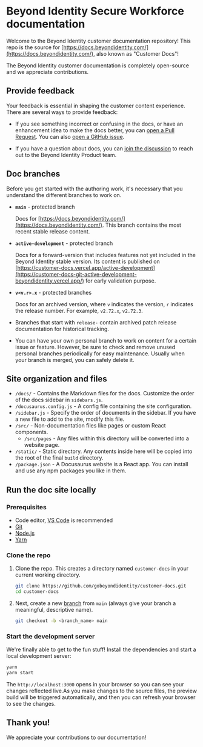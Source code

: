 <!-- Secure Workforce documentation only -->

# Beyond Identity Secure Workforce documentation

Welcome to the Beyond Identity customer documentation repository! This repo is the source for [https://docs.beyondidentity.com/](https://docs.beyondidentity.com/), also known as "Customer Docs"!

The Beyond Identity customer documentation is completely open-source and we appreciate contributions.



## Provide feedback

Your feedback is essential in shaping the customer content experience. There are several ways to provide feedback:

- If you see something incorrect or confusing in the docs, or have an enhancement idea to make the docs better, you can [open a Pull Request](https://github.com/gobeyondidentity/customer-docs/pulls). You can also [open a GitHub issue](https://github.com/gobeyondidentity/customer-docs/issues/new).

- If you have a question about docs, you can [join the discussion](https://github.com/gobeyondidentity/customer-docs/discussions) to reach out to the Beyond Identity Product team.

## Doc branches

Before you get started with the authoring work, it's necessary that you understand the different branches to work on.
* **`main`** -  protected branch

  Docs for [https://docs.beyondidentity.com/](https://docs.beyondidentity.com/). This branch contains the most recent stable release content.

* **`active-development`** - protected branch

  Docs for a forward-version that includes features not yet included in the Beyond Identity stable version. Its content is published on [https://customer-docs.vercel.app/active-development](https://customer-docs-git-active-development-beyondidentity.vercel.app/) for early validation purpose.

* **`v<v.r>.x`** - protected branches

  Docs for an archived version, where `v` indicates the version, `r` indicates the release number. For example, `v2.72.x`, `v2.72.3`.

* Branches that start with `release-` contain archived patch release documentation for historical tracking.
  
* You can have your own personal branch to work on content for a certain issue or feature. However, be sure to check and remove unused personal branches periodically for easy maintenance. Usually when your branch is merged, you can safely delete it.

## Site organization and files

- `/docs/` - Contains the Markdown files for the docs. Customize the order of the docs sidebar in `sidebars.js`. 
- `/docusaurus.config.js` - A config file containing the site configuration.
- `/sidebar.js` - Specify the order of documents in the sidebar. If you have a new file to add to the site, modify this file.
- `/src/` - Non-documentation files like pages or custom React components.
  - `/src/pages` - Any files within this directory will be converted into a website page.
- `/static/` - Static directory. Any contents inside here will be copied into the root of the final `build` directory.
- `/package.json` - A Docusaurus website is a React app. You can install and use any npm packages you like in them.

## Run the doc site locally

### Prerequisites

- Code editor, [VS Code](https://code.visualstudio.com) is recommended
- [Git](https://git-scm.com)
- [Node.js](https://nodejs.org)
- [Yarn](https://yarnpkg.com) 


### Clone the repo

1. Clone the repo.  This creates a directory named `customer-docs` in your current working directory.

   ```bash
   git clone https://github.com/gobeyondidentity/customer-docs.git
   cd customer-docs
   ```

2. Next, create a new [branch](https://git-scm.com/book/en/v2/Git-Branching-Branches-in-a-Nutshell) from `main` (always give your branch a meaningful, descriptive name). 

   ```bash
   git checkout -b <branch_name> main
   ```

### Start the development server

We're finally able to get to the fun stuff! Install the dependencies and start a local development server:

```bash
yarn
yarn start
```

The `http://localhost:3000` opens in your browser so you can see your changes reflected live.As you make changes to the source files, the preview build will be triggered automatically, and then you can refresh your browser to see the changes.

## Thank you!

We appreciate your contributions to our documentation!